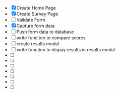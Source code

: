 - [x] Create Home Page
- [x] Create Survey Page
- [ ] Validate Form
- [x] Capture form data
- [ ] Push form data to database
- [ ] write funciton to compare scores
- [ ] create results modal
- [ ] write function to dispay results in results modal
- [ ]
- [ ]
- [ ]
- [ ]
- [ ]
- [ ]
- [ ]
